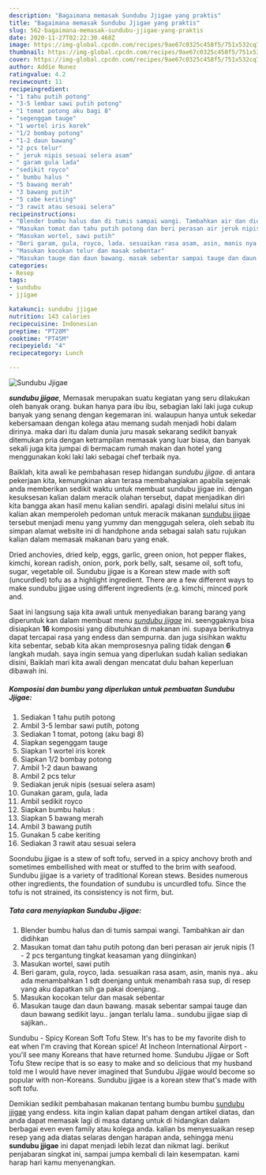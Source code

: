 ```yaml
---
description: "Bagaimana memasak Sundubu Jjigae yang praktis"
title: "Bagaimana memasak Sundubu Jjigae yang praktis"
slug: 562-bagaimana-memasak-sundubu-jjigae-yang-praktis
date: 2020-11-27T02:22:30.468Z
image: https://img-global.cpcdn.com/recipes/9ae67c0325c458f5/751x532cq70/sundubu-jjigae-foto-resep-utama.jpg
thumbnail: https://img-global.cpcdn.com/recipes/9ae67c0325c458f5/751x532cq70/sundubu-jjigae-foto-resep-utama.jpg
cover: https://img-global.cpcdn.com/recipes/9ae67c0325c458f5/751x532cq70/sundubu-jjigae-foto-resep-utama.jpg
author: Addie Nunez
ratingvalue: 4.2
reviewcount: 11
recipeingredient:
- "1 tahu putih potong"
- "3-5 lembar sawi putih potong"
- "1 tomat potong aku bagi 8"
- "segenggam tauge"
- "1 wortel iris korek"
- "1/2 bombay potong"
- "1-2 daun bawang"
- "2 pcs telur"
- " jeruk nipis sesuai selera asam"
- " garam gula lada"
- "sedikit royco"
- " bumbu halus "
- "5 bawang merah"
- "3 bawang putih"
- "5 cabe keriting"
- "3 rawit atau sesuai selera"
recipeinstructions:
- "Blender bumbu halus dan di tumis sampai wangi. Tambahkan air dan didihkan"
- "Masukan tomat dan tahu putih potong dan beri perasan air jeruk nipis (1 - 2 pcs tergantung tingkat keasaman yang diinginkan)"
- "Masukan wortel, sawi putih"
- "Beri garam, gula, royco, lada. sesuaikan rasa asam, asin, manis nya.. aku ada menambahkan 1 sdt doenjang untuk menambah rasa sup, di resep yang aku dapatkan sih ga pakai doenjang.."
- "Masukan kocokan telur dan masak sebentar"
- "Masukan tauge dan daun bawang. masak sebentar sampai tauge dan daun bawang sedikit layu.. jangan terlalu lama.. sundubu jjigae siap di sajikan.."
categories:
- Resep
tags:
- sundubu
- jjigae

katakunci: sundubu jjigae 
nutrition: 143 calories
recipecuisine: Indonesian
preptime: "PT28M"
cooktime: "PT45M"
recipeyield: "4"
recipecategory: Lunch

---
```



![Sundubu Jjigae](https://img-global.cpcdn.com/recipes/9ae67c0325c458f5/751x532cq70/sundubu-jjigae-foto-resep-utama.jpg)

<b><i>sundubu jjigae</i></b>, Memasak merupakan suatu kegiatan yang seru dilakukan oleh banyak orang. bukan hanya para ibu ibu, sebagian laki laki juga cukup banyak yang senang dengan kegemaran ini. walaupun hanya untuk sekedar kebersamaan dengan kolega atau memang sudah menjadi hobi dalam dirinya. maka dari itu dalam dunia juru masak sekarang sedikit banyak ditemukan pria dengan ketrampilan memasak yang luar biasa, dan banyak sekali juga kita jumpai di bermacam rumah makan dan hotel yang menggunakan koki laki laki sebagai chef terbaik nya.

Baiklah, kita awali ke pembahasan resep hidangan <i>sundubu jjigae</i>. di antara pekerjaan kita, kemungkinan akan terasa membahagiakan apabila sejenak anda memberikan sedikit waktu untuk membuat sundubu jjigae ini. dengan kesuksesan kalian dalam meracik olahan tersebut, dapat menjadikan diri kita bangga akan hasil menu kalian sendiri. apalagi disini melalui situs ini kalian akan memperoleh pedoman untuk meracik makanan <u>sundubu jjigae</u> tersebut menjadi menu yang yummy dan menggugah selera, oleh sebab itu simpan alamat website ini di handphone anda sebagai salah satu rujukan kalian dalam memasak makanan baru yang enak.

Dried anchovies, dried kelp, eggs, garlic, green onion, hot pepper flakes, kimchi, korean radish, onion, pork, pork belly, salt, sesame oil, soft tofu, sugar, vegetable oil. Sundubu jjigae is a Korean stew made with soft (uncurdled) tofu as a highlight ingredient. There are a few different ways to make sundubu jjigae using different ingredients (e.g. kimchi, minced pork and.


Saat ini langsung saja kita awali untuk menyediakan barang barang yang diperuntuk kan dalam membuat menu <u><i>sundubu jjigae</i></u> ini. seenggaknya bisa disiapkan <b>16</b> komposisi yang dibutuhkan di makanan ini. supaya berikutnya dapat tercapai rasa yang endess dan sempurna. dan juga sisihkan waktu kita sebentar, sebab kita akan memprosesnya paling tidak dengan <b>6</b> langkah mudah. saya ingin semua yang diperlukan sudah kalian sediakan disini, Baiklah mari kita awali dengan mencatat dulu bahan keperluan dibawah ini.

<!--inarticleads1-->

##### Komposisi dan bumbu yang diperlukan untuk pembuatan Sundubu Jjigae:

1. Sediakan 1 tahu putih potong
1. Ambil 3-5 lembar sawi putih, potong
1. Sediakan 1 tomat, potong (aku bagi 8)
1. Siapkan segenggam tauge
1. Siapkan 1 wortel iris korek
1. Siapkan 1/2 bombay potong
1. Ambil 1-2 daun bawang
1. Ambil 2 pcs telur
1. Sediakan  jeruk nipis (sesuai selera asam)
1. Gunakan  garam, gula, lada
1. Ambil sedikit royco
1. Siapkan  bumbu halus :
1. Siapkan 5 bawang merah
1. Ambil 3 bawang putih
1. Gunakan 5 cabe keriting
1. Sediakan 3 rawit atau sesuai selera


Soondubu jjigae is a stew of soft tofu, served in a spicy anchovy broth and sometimes embellished with meat or stuffed to the brim with seafood. Sundubu jjigae is a variety of traditional Korean stews. Besides numerous other ingredients, the foundation of sundubu is uncurdled tofu. Since the tofu is not strained, its consistency is not firm, but. 

<!--inarticleads2-->

##### Tata cara menyiapkan Sundubu Jjigae:

1. Blender bumbu halus dan di tumis sampai wangi. Tambahkan air dan didihkan
1. Masukan tomat dan tahu putih potong dan beri perasan air jeruk nipis (1 - 2 pcs tergantung tingkat keasaman yang diinginkan)
1. Masukan wortel, sawi putih
1. Beri garam, gula, royco, lada. sesuaikan rasa asam, asin, manis nya.. aku ada menambahkan 1 sdt doenjang untuk menambah rasa sup, di resep yang aku dapatkan sih ga pakai doenjang..
1. Masukan kocokan telur dan masak sebentar
1. Masukan tauge dan daun bawang. masak sebentar sampai tauge dan daun bawang sedikit layu.. jangan terlalu lama.. sundubu jjigae siap di sajikan..


Sundubu - Spicy Korean Soft Tofu Stew. It&#39;s has to be my favorite dish to eat when I&#39;m craving that Korean spice! At Incheon International Airport - you&#39;ll see many Koreans that have returned home. Sundubu Jjigae or Soft Tofu Stew recipe that is so easy to make and so delicious that my husband told me I would have never imagined that Sundubu Jjigae would become so popular with non-Koreans. Sundubu jjigae is a korean stew that&#39;s made with soft tofu. 

Demikian sedikit pembahasan makanan tentang bumbu bumbu <u>sundubu jjigae</u> yang endess. kita ingin kalian dapat paham dengan artikel diatas, dan anda dapat memasak lagi di masa datang untuk di hidangkan dalam berbagai even even family atau kolega anda. kalian bs menyesuaikan resep resep yang ada diatas selaras dengan harapan anda, sehingga menu <b>sundubu jjigae</b> ini dapat menjadi lebih lezat dan nikmat lagi. berikut penjabaran singkat ini, sampai jumpa kembali di lain kesempatan. kami harap hari kamu menyenangkan.
